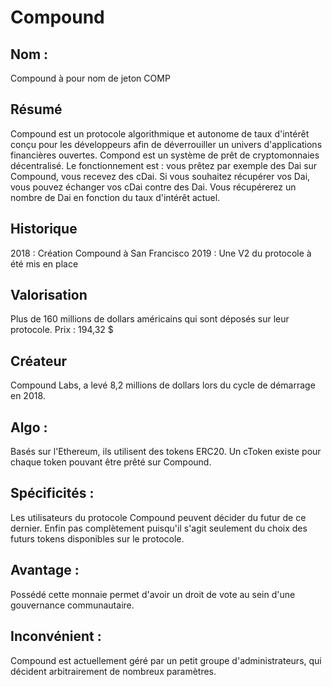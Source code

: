 # Compound

## Nom : 
Compound à pour nom de jeton COMP

## Résumé
Compound est un protocole algorithmique et autonome de taux d'intérêt conçu pour les développeurs afin de déverrouiller un univers d'applications financières ouvertes.
Compond est un système de prêt de cryptomonnaies décentralisé.
Le fonctionnement est : vous prêtez par exemple des Dai sur Compound, vous recevez des cDai. Si vous souhaitez récupérer vos Dai, vous pouvez échanger vos cDai contre des Dai. Vous récupérerez un nombre de Dai en fonction du taux d'intérêt actuel.

## Historique
2018 : Création Compound à San Francisco
2019 : Une V2 du protocole à été mis en place

## Valorisation
Plus de 160 millions de dollars américains qui sont déposés sur leur protocole.
Prix : 194,32 $

## Créateur
Compound Labs, a levé 8,2 millions de dollars lors du cycle de démarrage en 2018.

## Algo : 
Basés sur l'Ethereum, ils utilisent des tokens ERC20.
Un cToken existe pour chaque token pouvant être prêté sur Compound.

## Spécificités : 
Les utilisateurs du protocole Compound peuvent décider du futur de ce dernier. Enfin pas complètement puisqu'il s'agit seulement du choix des futurs tokens disponibles sur le protocole. 

## Avantage :
Possédé cette monnaie permet d'avoir un droit de vote au sein d'une gouvernance communautaire.

## Inconvénient :
Compound est actuellement géré par un petit groupe d'administrateurs, qui décident arbitrairement de nombreux paramètres.
